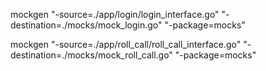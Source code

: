 mockgen "-source=./app/login/login_interface.go" "-destination=./mocks/mock_login.go" "-package=mocks"

mockgen "-source=./app/roll_call/roll_call_interface.go" "-destination=./mocks/mock_roll_call.go" "-package=mocks"


